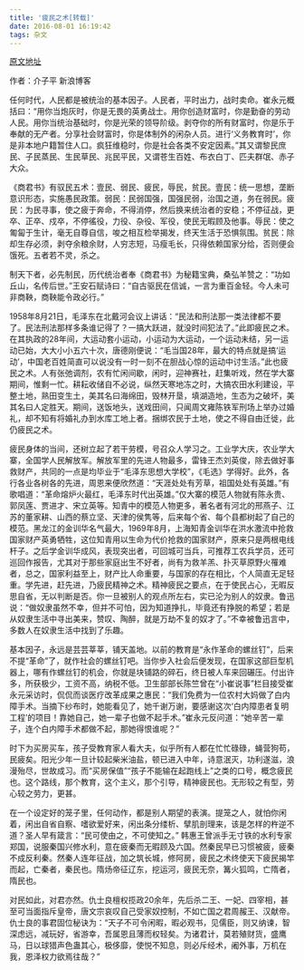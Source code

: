 ```yaml
---
title: '疲民之术[转载]'
date: 2016-08-01 16:19:42
tags: 杂文
---
```


[原文地址](http://blog.sina.com.cn/s/blog_4bb5d4e00101bddp.html)

作者：介子平 新浪博客

任何时代，人民都是被统治的基本因子。人民者，平时出力，战时卖命。崔永元概括曰：“用你当炮灰时，你是无畏的英勇战士。用你创造财富时，你是勤奋的劳动人民。用你当统治基础时，你是光荣的领导阶级。剥夺你的所有财富时，你是乐于奉献的无产者。分享社会财富时，你是体制外的闲杂人员。进行‘义务教育时’，你是非本地户籍暂住人口。疯狂维稳时，你是社会各类不安定因素。”其又谓黎民庶民、子民蒸民、生民草民、兆民平民，又谓苍生百姓、布衣白丁、匹夫群氓、赤子大众。

《商君书》有驭民五术：壹民、弱民、疲民，辱民，贫民。壹民：统一思想，垄断意识形态，实施愚民政策。弱民：民弱国强，国强民弱，治国之道，务在弱民。疲民：为民寻事，使之疲于奔命，不得消停，然后换来统治者的安稳；不停征战，更卒、正卒、戍卒，不停徭役，力役、杂役、军役，使民无暇顾及他事。辱民：使之匍匐于生计，毫无自尊自信，唆之相互检举揭发，终天生活于恐惧氛围。贫民：除却生存必须，剥夺余粮余财，人穷志短，马瘦毛长，只得依赖国家分给，否则便会饿死。五者若不灵，杀之。

制天下者，必先制民，历代统治者奉《商君书》为秘籍宝典，桑弘羊赞之：“功如丘山，名传后世。”王安石赋诗曰：“自古驱民在信诚，一言为重百金轻。今人未可非商鞅，商鞅能令政必行。”

1958年8月21日，毛泽东在北戴河会议上讲话：“民法和刑法那一类法律都不要了。民法刑法那样多条谁记得了？一搞大跃进，就没时间犯法了。”此即疲民之术。在其执政的28年间，大运动套小运动，小运动为大运动，一个运动未结，另一运动已始，大大小小五六十次，唐德刚便说：“毛当国28年，最大的特点就是搞‘运动’，中国老百姓简直可以说没有一时一刻不在胆战心惊的运动中讨生活。”此也疲民之术。人有张弛调剂，农有忙闲间歇，闲时，迎神赛社，赶集听戏，然在学大寨期间，惟剩一忙。耕耘收储自不必说，纵然天寒地冻之时，大搞农田水利建设，平整土地，熟田变生土，美其名曰海绵田，毁林开垦，填湖造地，生态为之破坏，美其名曰人定胜天。期间，送饭地头，送戏田间，只闻周文雍陈铁军刑场上举办过婚礼，却不知有将婚礼办到水库工地上者。捆绑农民于土地，使之不得自由迁徙，此仍疲民之术。

疲民身体的当间，还树立起了若干劳模，号召众人学习之。工业学大庆，农业学大寨，全国学人民解放军。解放军里的先进人物最多，雷锋王杰刘英俊，除去做好事救财产，共同的一点是均毕业于“毛泽东思想大学校”，《毛选》学得好。此外，各行各业各树各的先进，周恩来便欣然道：“天涯处处有芳草，祖国处处有英雄。”有歌唱道：“革命熔炉火最红，毛泽东时代出英雄。”仅大寨的模范人物就有陈永贵、郭凤莲、贾进才、宋立英等。知青中的模范人物更多，著名者有河北的邢燕子、江苏的董家耕、山西的蔡立坚、天津的侯隽等，后来每个省、每个县都树起了自己的模范。黑龙江的金训华名气最大，1969年8月，上海知青金训华在洪水激流中抢救国家财产英勇牺牲，这位知青用以生命为代价抢救的国家财产，原来只是两根电线杆子。之后学金训华成风，表现突出者，可回城可当兵，可推荐工农兵学员，还可巡回作报告，尤其对于那些家庭出生不好者，尚有为救羊羔、扑灭草原野火罹难者，总之，国家利益至上，财产比人命重要，与国家的存在相比，个人简直无足轻重。学先进，赶先进，乃疲民精神之术。精神疲民之要点，在于使民占心，无暇反思自省，无以判断是否。你一旦被别人的观点所左右，实已沦为别人的奴隶。鲁迅说：“做奴隶虽然不幸，但并不可怕，因为知道挣扎，毕竟还有挣脱的希望；若是从奴隶生活中寻出美来，赞叹、陶醉，就是万劫不复的奴才了。”不幸被鲁迅言中，多数人在奴隶生活中找到了乐趣。

基本因子，永远是芸芸莘莘，铺天盖地。以前的教育是“永作革命的螺丝钉”，后来不提“革命”了，就作社会的螺丝钉吧。当你步入社会后便发现，在国家这部巨型机器上，哪有作螺丝钉的机会，你就是块铺路的碎石，终日被人车来回碾压。付出许多，所获极少，工资不高，纳税不低。卫生部部长陈竺曾在“小崔说事”栏目接受崔永元采访时，侃侃而谈医疗改革成果之惠民：“我们免费为一位农村大妈做了白内障手术。当摘下纱布时，她能看见了，她千谢万谢，要感谢这次‘白内障患者复明工程’的项目！靠她自己，她一辈子也做不起手术。”崔永元反问道：“她辛苦一辈子，连个白内障手术都做不起，那她得恨谁呢？”

时下为买房买车，孩子受教育家人看大夫，似乎所有人都在忙忙碌碌，蝇营狗苟，民疲矣。阳光少年一旦计较起柴米油盐，顿已进入中年，诗意泯灭，功利遂滋，浪漫殆尽，世故成习。而“买房保值”“孩子不能输在起跑线上”之类的口号，概念疲民也。这个路线，那个教育，这个主义，那个引导，精神疲民也。无形较之有型，劳心较之劳力，更甚。

在一个设定好的笼子里，任何动作，都是别人期望的表演。提笼之人，就怕你闲着，闲出自省自察、嗜欲爱好来，闲出条分缕析、擘肌剖理来，该是怎样的杵逆不道？圣人早有箴言：“民可使由之，不可使知之。”
韩惠王曾派手无寸铁的水利专家郑国，说服秦国兴修水利，意在疲秦而无暇顾及六国。然秦民早已习惯被疲，疲秦不成反利秦。然秦人连年征战，加之筑长城，修阿房，疲民之术终使天下疲民揭竿而起，亡秦者，秦民也。隋炀帝征辽东，挖运河，疲民无奈，篝火狐鸣，亡隋者，隋民也。

对民如此，对君亦然。仇士良檀权揽政20余年，先后杀二王、一妃、四宰相，甚至可当面指斥皇帝，唐文宗哀叹自己受家奴控制，不如亡国之君周赧王、汉献帝。仇士良的事君固位秘诀为：“天子不可令闲暇，暇必观书，见儒臣，则又纳谏，智深虑远，减玩好，省游幸，吾属恩且薄而权轻矣。为诸君计，莫若殖财货，盛鹰马，日以球猎声色蛊其心，极侈靡，使悦不知息，则必斥经术，阇外事，万机在我，恩泽权力欲焉往哉？”
